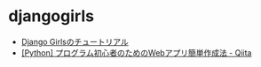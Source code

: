 # djangogirls
- [Django Girlsのチュートリアル](https://tutorial.djangogirls.org/ja/)
- [\[Python\] プログラム初心者のためのWebアプリ簡単作成法 \- Qiita](https://qiita.com/okoppe8/items/4cc0f87ea933749f5a49#%EF%BC%92%E3%83%86%E3%83%B3%E3%83%97%E3%83%AC%E3%83%BC%E3%83%88%E3%82%A2%E3%83%97%E3%83%AA%E3%81%AE%E6%BA%96%E5%82%99)
